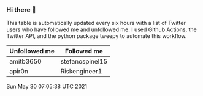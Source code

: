 ### Hi there 👋

This table is automatically updated every six hours with a list of Twitter users who have followed me and unfollowed me. I used Github Actions, the Twitter API, and the python package tweepy to automate this workflow.

| Unfollowed me |  Followed me |
| --- | --- |
|amitb3650|stefanospinel15|
|apir0n|Riskengineer1|
Sun May 30 07:05:38 UTC 2021
